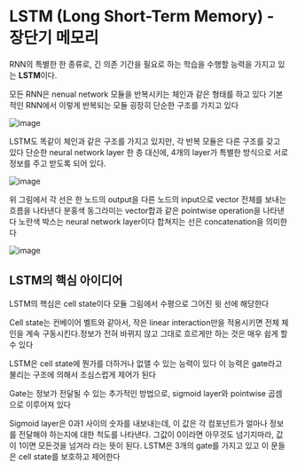 # LSTM (Long Short-Term Memory) - 장단기 메모리

RNN의 특별한 한 종류로, 긴 의존 기간을 필요로 하는 학습을 수행할 능력을 가지고 있는 **LSTM**이다.

모든 RNN은 nenual network 모듈을 반복시키는 체인과 같은 형태를 하고 있다 기본적인 RNN에서 이렇게 반복되는 모듈 굉장히 단순한 구조를 가지고 있다 

![image](https://user-images.githubusercontent.com/80239748/122632781-f3cdd680-d10f-11eb-84dd-033ba9cadb9e.png)

LSTM도 똑같이 체인과 같은 구조를 가지고 있지만, 각 반복 모듈은 다른 구조를 갖고 있다 단순한 neural network layer 한 층 대신에, 4개의 layer가 특별한 방식으로 서로 정보를 주고 받도록 되어 있다.

![image](https://user-images.githubusercontent.com/80239748/122632767-e0bb0680-d10f-11eb-80a4-a99e67066ef8.png)

위 그림에서 각 선은 한 노드의 output을 다른 노드의 input으로 vector 전체를 보내는 흐름을 나타낸다 분홍색 동그라미는 vector합과 같은 pointwise operation을 나타낸다 노란색 박스는 neural network layer이다 합쳐지는 선은 concatenation을 의미한다 

![image](https://user-images.githubusercontent.com/80239748/122632947-db11f080-d110-11eb-8ae5-32f16f593fe0.png)

## LSTM의 핵심 아이디어 
LSTM의 핵심은 cell state이다 모듈 그림에서 수평으로 그어진 윗 선에 해당한다

Cell state는 컨베이어 벨트와 같아서, 작은 linear interaction만을 적용시키면 전체 체인을 계속 구동시킨다.정보가 전혀 바뀌지 않고 그대로 흐르게만 하는 것은 매우 쉽게 할 수 있다 

LSTM은 cell state에 뭔가를 더하거나 없앨 수 있는 능력이 있다 
이 능력은 gate라고 불리는 구조에 의해서 조심스럽게 제어가 된다

Gate는 정보가 전달될 수 있는 추가적인 방법으로, sigmoid layer와 pointwise 곱셈으로 이루어져 있다 

Sigmoid layer은 0과1 사이의 숫자를 내보내는데, 이 값은 각 컴포넌트가 얼마나 정보를 전달해야 하는지에 대한 척도를 나타낸다.
그값이 0이라면 아무것도 넘기지마라, 값이 1이면 모든것을 넘겨라 라는 뜻이 된다.  LSTM은 3개의 gate를 가지고 있고 이 문들은 cell state를 보호하고 제어한다

